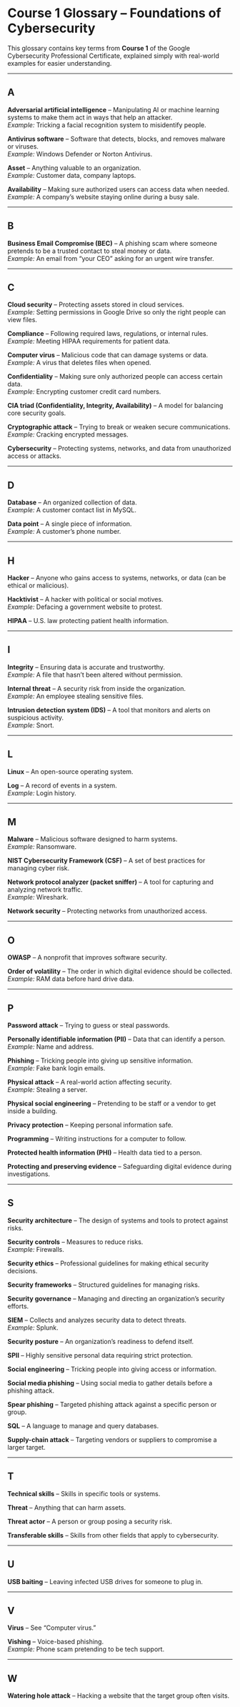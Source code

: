 # Course 1 Glossary – Foundations of Cybersecurity

This glossary contains key terms from **Course 1** of the Google Cybersecurity Professional Certificate, explained simply with real-world examples for easier understanding.

---

## A
**Adversarial artificial intelligence** – Manipulating AI or machine learning systems to make them act in ways that help an attacker.  
*Example:* Tricking a facial recognition system to misidentify people.

**Antivirus software** – Software that detects, blocks, and removes malware or viruses.  
*Example:* Windows Defender or Norton Antivirus.

**Asset** – Anything valuable to an organization.  
*Example:* Customer data, company laptops.

**Availability** – Making sure authorized users can access data when needed.  
*Example:* A company’s website staying online during a busy sale.

---

## B
**Business Email Compromise (BEC)** – A phishing scam where someone pretends to be a trusted contact to steal money or data.  
*Example:* An email from “your CEO” asking for an urgent wire transfer.

---

## C
**Cloud security** – Protecting assets stored in cloud services.  
*Example:* Setting permissions in Google Drive so only the right people can view files.

**Compliance** – Following required laws, regulations, or internal rules.  
*Example:* Meeting HIPAA requirements for patient data.

**Computer virus** – Malicious code that can damage systems or data.  
*Example:* A virus that deletes files when opened.

**Confidentiality** – Making sure only authorized people can access certain data.  
*Example:* Encrypting customer credit card numbers.

**CIA triad (Confidentiality, Integrity, Availability)** – A model for balancing core security goals.  

**Cryptographic attack** – Trying to break or weaken secure communications.  
*Example:* Cracking encrypted messages.

**Cybersecurity** – Protecting systems, networks, and data from unauthorized access or attacks.

---

## D
**Database** – An organized collection of data.  
*Example:* A customer contact list in MySQL.

**Data point** – A single piece of information.  
*Example:* A customer’s phone number.

---

## H
**Hacker** – Anyone who gains access to systems, networks, or data (can be ethical or malicious).  

**Hacktivist** – A hacker with political or social motives.  
*Example:* Defacing a government website to protest.

**HIPAA** – U.S. law protecting patient health information.

---

## I
**Integrity** – Ensuring data is accurate and trustworthy.  
*Example:* A file that hasn’t been altered without permission.

**Internal threat** – A security risk from inside the organization.  
*Example:* An employee stealing sensitive files.

**Intrusion detection system (IDS)** – A tool that monitors and alerts on suspicious activity.  
*Example:* Snort.

---

## L
**Linux** – An open-source operating system.

**Log** – A record of events in a system.  
*Example:* Login history.

---

## M
**Malware** – Malicious software designed to harm systems.  
*Example:* Ransomware.

**NIST Cybersecurity Framework (CSF)** – A set of best practices for managing cyber risk.

**Network protocol analyzer (packet sniffer)** – A tool for capturing and analyzing network traffic.  
*Example:* Wireshark.

**Network security** – Protecting networks from unauthorized access.

---

## O
**OWASP** – A nonprofit that improves software security.

**Order of volatility** – The order in which digital evidence should be collected.  
*Example:* RAM data before hard drive data.

---

## P
**Password attack** – Trying to guess or steal passwords.

**Personally identifiable information (PII)** – Data that can identify a person.  
*Example:* Name and address.

**Phishing** – Tricking people into giving up sensitive information.  
*Example:* Fake bank login emails.

**Physical attack** – A real-world action affecting security.  
*Example:* Stealing a server.

**Physical social engineering** – Pretending to be staff or a vendor to get inside a building.

**Privacy protection** – Keeping personal information safe.

**Programming** – Writing instructions for a computer to follow.

**Protected health information (PHI)** – Health data tied to a person.

**Protecting and preserving evidence** – Safeguarding digital evidence during investigations.

---

## S
**Security architecture** – The design of systems and tools to protect against risks.

**Security controls** – Measures to reduce risks.  
*Example:* Firewalls.

**Security ethics** – Professional guidelines for making ethical security decisions.

**Security frameworks** – Structured guidelines for managing risks.

**Security governance** – Managing and directing an organization’s security efforts.

**SIEM** – Collects and analyzes security data to detect threats.  
*Example:* Splunk.

**Security posture** – An organization’s readiness to defend itself.

**SPII** – Highly sensitive personal data requiring strict protection.

**Social engineering** – Tricking people into giving access or information.

**Social media phishing** – Using social media to gather details before a phishing attack.

**Spear phishing** – Targeted phishing attack against a specific person or group.

**SQL** – A language to manage and query databases.

**Supply-chain attack** – Targeting vendors or suppliers to compromise a larger target.

---

## T
**Technical skills** – Skills in specific tools or systems.

**Threat** – Anything that can harm assets.

**Threat actor** – A person or group posing a security risk.

**Transferable skills** – Skills from other fields that apply to cybersecurity.

---

## U
**USB baiting** – Leaving infected USB drives for someone to plug in.

---

## V
**Virus** – See “Computer virus.”

**Vishing** – Voice-based phishing.  
*Example:* Phone scam pretending to be tech support.

---

## W
**Watering hole attack** – Hacking a website that the target group often visits.
